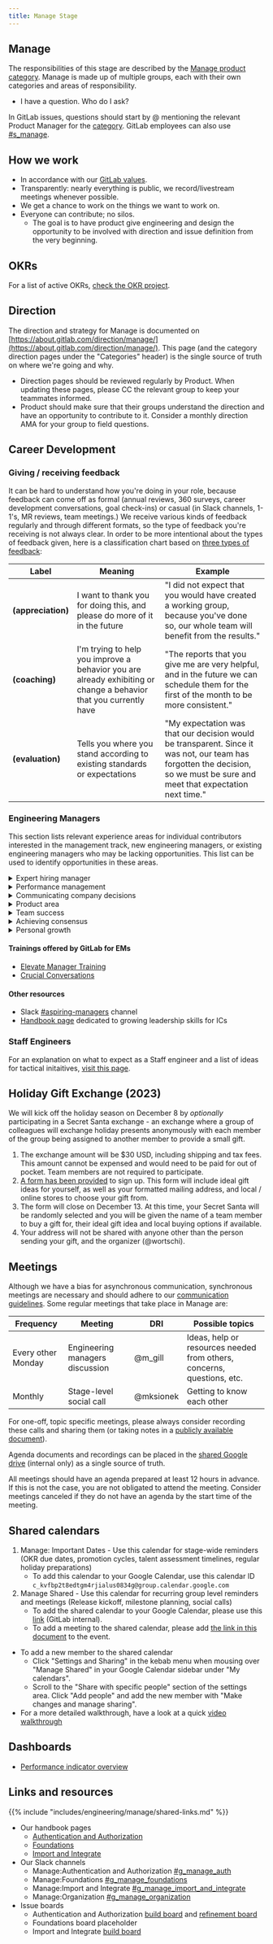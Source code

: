 ```yaml
---
title: Manage Stage
---
```


## Manage

The responsibilities of this stage are described by the [Manage product
category](/handbook/product/categories/#manage-stage). Manage is made up of multiple groups, each with their own categories and areas of
responsibility.

* I have a question. Who do I ask?

In GitLab issues, questions should start by @ mentioning the relevant Product Manager for the [category](/handbook/product/categories/#dev). GitLab employees can also use [#s_manage](https://gitlab.slack.com/messages/CBFCUM0RX).

## How we work

* In accordance with our [GitLab values](/handbook/values/).
* Transparently: nearly everything is public, we record/livestream meetings whenever possible.
* We get a chance to work on the things we want to work on.
* Everyone can contribute; no silos.
  * The goal is to have product give engineering and design the opportunity to be involved with direction and issue definition from the very beginning.

## OKRs

For a list of active OKRs, [check the OKR project](https://gitlab.com/gitlab-com/gitlab-OKRs/-/issues/?sort=created_date&state=opened&label_name%5B%5D=devops%3A%3Amanage&milestone_title=Started&first_page_size=50).

## Direction

The direction and strategy for Manage is documented on [https://about.gitlab.com/direction/manage/](https://about.gitlab.com/direction/manage/). This page (and the category direction
pages under the "Categories" header) is the single source of truth on where we're going and why.
* Direction pages should be reviewed regularly by Product. When updating these pages, please CC the relevant group to keep your teammates informed.
* Product should make sure that their groups understand the direction and have an opportunity to contribute to it. Consider a monthly direction AMA for your group to field questions.

## Career Development

### Giving / receiving feedback

It can be hard to understand how you're doing in your role, because feedback can come off as formal (annual reviews, 360 surveys, career development conversations, goal check-ins) or casual (in Slack channels, 1-1's, MR reviews, team meetings.) We receive various kinds of feedback regularly and through different formats, so the type of feedback you're receiving is not always clear. In order to be more intentional about the types of feedback given, here is a classification chart based on [three types of feedback](https://forimpact.org/three-types-feedback/#:~:text=%E2%80%9CFeedback%20comes%20in%20three%20forms,about%20relationship%20and%20human%20connection.):

| Label | Meaning | Example |
|---|---|---|
| **(appreciation)** | I want to thank you for doing this, and please do more of it in the future | "I did not expect that you would have created a working group, because you've done so, our whole team will benefit from the results." |
| **(coaching)** | I'm trying to help you improve a behavior you are already exhibiting or change a behavior that you currently have | "The reports that you give me are very helpful, and in the future we can schedule them for the first of the month to be more consistent." |
| **(evaluation)** | Tells you where you stand according to existing standards or expectations | "My expectation was that our decision would be transparent. Since it was not, our team has forgotten the decision, so we must be sure and meet that expectation next time." |

### Engineering Managers

This section lists relevant experience areas for individual contributors interested in the management track, new engineering managers, or existing engineering managers who may be lacking opportunities. This list can be used to identify opportunities in these areas.

<details markdown=1>
<summary>Expert hiring manager</summary>

**Expert hiring manager**

- Experience with behavioral interviews
- Screening candidates for your team
- Identifying cultural answers or clarifying vague answers
- Identifying a headcount need in advance

</details>

<details markdown=1>
<summary>Performance management</summary>

**Performance management**

- Crucial conversations
- Performance improvement plans
- Coaching on improvement areas
- Giving feedback
- Identifying underperformance

</details>

<details markdown=1>
<summary>Communicating company decisions</summary>

**Communicating company decisions**

- Annual review, calibration sessions, compensation discussions
- Motivating team members on opportunities that come with negatives (borrow requests, engineering allocations, feature change locks)

</details>

<details markdown=1>
<summary>Product area</summary>

**Product area**

- Triage reports
- Define and monitor productivity metrics, take action if necessary
- Collaborative planning
- Proactively identifying issues or recommending engineering allocations
- Leading an incident in your area
- Proposing and driving a borrow request (reactive)
- Shared OKRs and delivery
- Monthly Performance Indicator [updates](https://gitlab.com/gitlab-com/Product/-/issues/?search=%22Monthly%20Dev%20Section%20PI%22&sort=weight_desc&state=all&first_page_size=50)

</details>

<details markdown=1>
<summary>Team success</summary>

**Team success**

- Career growth development leading to promotions, mentors, technical interviews, maintainers
- Setting goals based on 360 feedback and career aspirations
- Smooth onboarding process
- Frequent and transparent handbook updates
- Identifying performance indicators for the team
- Becoming a mentor

</details>

<details markdown=1>
<summary>Achieving consensus</summary>

**Achieving consensus**

- Facilitating a working group
- Participating in stage, sub-department, skip level, and/or engineering manager discussions
- Coordinating the dev on-call
- Experience with being Incident Manager On-Call ([IMOC](/handbook/engineering/infrastructure/incident-management/#incident-manager-responsibilities))
- Collaboration with the full product group [quad planning](/handbook/engineering/infrastructure/test-platform/quad-planning/)

</details>

<details markdown=1>
<summary>Personal growth</summary>

**Personal growth**

- Receiving feedback
- Continued learning, identifying new growth opportunities, and building a personal growth plan
- Seeking a mentor

</details>


#### Trainings offered by GitLab for EMs

- [Elevate Manager Training](/handbook/people-group/learning-and-development/elevate/)
- [Crucial Conversations](/handbook/people-group/learning-and-development/learning-initiatives/crucial-conversations/)

#### Other resources

- Slack [#aspiring-managers](https://gitlab.slack.com/archives/C029TEKMDQ8) channel
- [Handbook page](/handbook/engineering/development/dev/training/ic-to-manager/) dedicated to growing leadership skills for ICs

### Staff Engineers

For an explanation on what to expect as a Staff engineer and a list of ideas for tactical initaitives, [visit this page](/handbook/engineering/development/dev/training/staff-engineers).


## Holiday Gift Exchange (2023)

We will kick off the holiday season on December 8 by _optionally_ participating in a Secret Santa exchange - an exchange where a group of colleagues will exchange holiday presents anonymously with each member of the group being assigned to another member to provide a small gift.
1. The exchange amount will be $30 USD, including shipping and tax fees. This amount cannot be expensed and would need to be paid for out of pocket. Team members are not required to participate.
1. [A form has been provided](https://forms.gle/NXCXbWWWbF2HeSk4A) to sign up. This form will include ideal gift ideas for yourself, as well as your formatted mailing address, and local / online stores to choose your gift from.
1. The form will close on December 13. At this time, your Secret Santa will be randomly selected and you will be given the name of a team member to buy a gift for, their ideal gift idea and local buying options if available.
1. Your address will not be shared with anyone other than the person sending your gift, and the organizer (@wortschi).

## Meetings

Although we have a bias for asynchronous communication, synchronous meetings are necessary and should adhere to our [communication guidelines](/handbook/communication/#video-calls). Some regular meetings that take place in Manage are:

| Frequency | Meeting                              | DRI         | Possible topics                                                                                        |
|-----------|--------------------------------------|-------------|--------------------------------------------------------------------------------------------------------|
| Every other Monday | Engineering managers discussion | @m_gill | Ideas, help or resources needed from others, concerns, questions, etc.                                 |
| Monthly   | Stage-level social call              | @mksionek     | Getting to know each other                                                                             |


For one-off, topic specific meetings, please always consider recording these calls and sharing them (or taking notes in a [publicly available document](https://docs.google.com/document/d/1kE8udlwjAiMjZW4p1yARUPNmBgHYReK4Ks5xOJW6Tdw/edit)).

Agenda documents and recordings can be placed in the [shared Google drive](https://drive.google.com/drive/u/0/folders/0ALpc3GhrDkKwUk9PVA) (internal only) as a single source of truth.

All meetings should have an agenda prepared at least 12 hours in advance. If this is not the case, you are not obligated to attend the meeting. Consider meetings canceled if they do not have an agenda by the start time of the meeting.

## Shared calendars

1. Manage: Important Dates - Use this calendar for stage-wide reminders (OKR due dates, promotion cycles, talent assessment timelines, regular holiday preparations)
   * To add this calendar to your Google Calendar, use this calendar ID `c_kvfbp2t8edtgm4rjialus0834g@group.calendar.google.com`
1. Manage Shared - Use this calendar for recurring group level reminders and meetings (Release kickoff, milestone planning, social calls)
   * To add the shared calendar to your Google Calendar, please use this [link](https://calendar.google.com/calendar/b/1?cid=Z2l0bGFiLmNvbV9rOWYyN2lqamExaGoxNzZvbmNuMWU4cXF2a0Bncm91cC5jYWxlbmRhci5nb29nbGUuY29t) (GitLab internal).
   * To add a meeting to the shared calendar, please add [the link in this document](https://docs.google.com/document/d/1IxGuORI-vfVd6irNdUwpnOBZDWALWzOqhQzC9E39ixQ/edit) to the event.
  * To add a new member to the shared calendar
    * Click "Settings and Sharing" in the kebab menu when mousing over "Manage Shared" in your Google Calendar sidebar under "My calendars".
    * Scroll to the "Share with specific people" section of the settings area. Click "Add people" and add the new member with "Make changes and manage sharing".
  * For a more detailed walkthrough, have a look at a quick [video walkthrough](https://www.youtube.com/watch?v=TmcPuuljf1w)

## Dashboards

- [Performance indicator overview](/handbook/engineering/metrics/dev/manage/)

## Links and resources

{{% include "includes/engineering/manage/shared-links.md" %}}
* Our handbook pages
  * [Authentication and Authorization](/handbook/engineering/development/dev/manage/authentication-and-authorization/)
  * [Foundations](/handbook/engineering/development/dev/manage/foundations/)
  * [Import and Integrate](/handbook/engineering/development/dev/manage/import-and-integrate/)
* Our Slack channels
  * Manage:Authentication and Authorization [#g_manage_auth](https://gitlab.slack.com/archives/CLM1D8QR0)
  * Manage:Foundations [#g_manage_foundations](https://gitlab.slack.com/messages/C010NAWPRV4)
  * Manage:Import and Integrate [#g_manage_import_and_integrate](https://gitlab.slack.com/archives/C04RDL3MEH5)
  * Manage:Organization [#g_manage_organization](https://gitlab.slack.com/archives/C02AZ7C32N5)
* Issue boards
  * Authentication and Authorization [build board](https://gitlab.com/groups/gitlab-org/-/boards/1305005) and [refinement board](https://gitlab.com/groups/gitlab-org/-/boards/1747837)
  * Foundations board placeholder
  * Import and Integrate [build board](https://gitlab.com/groups/gitlab-org/-/boards/1459244?milestone_title=Upcoming&label_name[]=group%3A%3Aimport%20and%20integrate)

